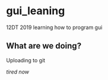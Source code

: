 # gui_leaning
12DT 2019 learning how to program gui

## What are we doing?
Uploading to git

*tired now*